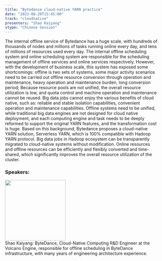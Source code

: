 ```yaml
---
title: "Bytedance cloud-native YARN practice"
date: "2023-08-20T15:45:00" 
track: "cloudnative"
presenters: "Shao Kaiyang"
stype: "Chinese Session"
---
```

The internal offline service of Bytedance has a huge scale, with hundreds of thousands of nodes and millions of tasks running online every day, and tens of millions of resources used every day. The internal offline scheduling system and online scheduling system are responsible for the scheduling management of offline services and online services respectively. However, with the development of business scale, this system has exposed some shortcomings: offline is two sets of systems, some major activity scenarios need to be carried out offline resource conversion through operation and maintenance, heavy operation and maintenance burden, long conversion period; Because resource pools are not unified, the overall resource utilization is low, and quota control and machine operation and maintenance cannot be reused. Big data jobs cannot enjoy the various benefits of cloud native, such as: reliable and stable isolation capabilities, convenient operation and maintenance capabilities. Offline systems need to be unified, while traditional big data engines are not designed for cloud native deployment, and each computing engine and task needs to be deeply reformed to support the original YARN features, and the transformation cost is huge. Based on this background, Bytedance proposes a cloud-native YARN solution, Serverless YARN, which is 100% compatible with Hadoop YARN protocol. Big data jobs in Hadoop ecosystem can be transparently migrated to cloud-native systems without modification. Online resources and offline resources can be efficiently and flexibly converted and time-shared, which significantly improves the overall resource utilization of the cluster.
 ### Speakers: 
 <img src="https://img.bagevent.com/resource/20230609/1633079160.png" width="200" /><br>Shao Kaiyang: ByteDance,  Cloud-Native Computing R&D Engineer at the Volcano Engine, responsible for offline scheduling in ByteDance infrastructure, with many years of engineering architecture experience.
 <br><br>